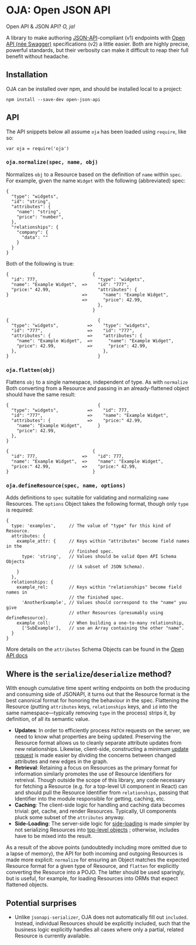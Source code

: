 # OJA: Open JSON API

Open API & JSON API? _O, ja!_

A library to make authoring [JSON-API][jsonapi]-compliant (v1) endpoints with
[Open API (née Swagger)][openapi] specifications (v2) a little easier. Both
are highly precise, powerful standards, but their verbosity can make it
difficult to reap their full benefit without headache.

## Installation

OJA can be installed over npm, and should be installed local to a project:

```
npm install --save-dev open-json-api
```

## API

The API snippets below all assume `oja` has been loaded using `require`, like
so:

```
var oja = require('oja')
```

### `oja.normalize(spec, name, obj)`

Normalizes `obj` to a Resource based on the definition of `name` within `spec`.
For example, given the name `Widget` with the following (abbreviated) spec:

```
{
  "type": "widgets",
  "id": "string",
  "attributes": {
    "name": "string",
    "price": "number",
  },
  "relationships": {
    "company": {
      "data": ""
    }
  }
}
```

Both of the following is true:

```
{                                {
  "id": 777,                       "type": "widgets",
  "name": "Example Widget",  =>    "id": "777",
  "price:" 42.99,                  "attributes": {
}                            =>      "name": "Example Widget",
                             =>      "price": 42.99,
                                   },
                                 }

{                                  {
  "type": "widgets",           =>    "type": "widgets",
  "id": "777",                 =>    "id": "777",
  "attributes": {              =>    "attributes": {
    "name": "Example Widget",  =>      "name": "Example Widget",
    "price": 42.99,            =>      "price": 42.99,
  },                                 },
}                                  }
```

### `oja.flatten(obj)`

Flattens `obj` to a single namespace, independent of type. As with `normalize`
Both converting from a Resource and passing in an already-flattened object
should have the same result:

```
{                                  {
  "type": "widgets",           =>    "id": 777,
  "id": "777",                 =>    "name": "Example Widget",
  "attributes": {              =>    "price:" 42.99,
    "name": "Example Widget",      }
    "price": 42.99,
  },
}

{                                {
  "id": 777,                 =>    "id": 777,
  "name": "Example Widget",  =>    "name": "Example Widget",
  "price:" 42.99,            =>    "price:" 42.99,
}                                }
```

### `oja.defineResource(spec, name, options)`

Adds definitions to `spec` suitable for validating and normalizing `name`
Resources. The `options` Object takes the following format, though only `type`
is required:

```
{
  type: 'examples',     // The value of "type" for this kind of Resource.
  attributes: {
    example_attr: {     // Keys within "attributes" become field names in the
                        // finished spec.
      type: 'string',   // Values should be valid Open API Schema Objects
                        // (A subset of JSON Schema).
    }
  },
  relationships: {
    example_rel:        // Keys within "relationships" become field names in
                        // the finished spec.
      'AnotherExample', // Values should correspond to the "name" you give
                        // other Resources (presumably using defineResource).
    example_coll:       // When building a one-to-many relationship,
      ['SubExample'],   // use an Array containing the other "name".
  }
}
```

More details on the `attributes` Schema Objects can be found in the [Open API
docs][schema-object]

## Where is the `serialize`/`deserialize` method?

With enough cumulative time spent writing endpoints on both the producing and
consuming side of JSONAPI, it turns out that the Resource format is the best
canonical format for honoring the behaviour in the spec. Flattening the
Resource (putting `attributes` keys, `relationships` keys, and `id` into the
same namespace—typically removing `type` in the process) strips it, by
definition, of all its semantic value.

- **Updates**: In order to efficiently process `PATCH` requests on the server,
  we need to know what properties are being updated. Preserving the Resource
  format allows us to cleanly separate attribute updates from new
  relationships. Likewise, client-side, constructing a minimum [update
  request][jsonapi-update] is made easier by dividing the concerns between
  changed attributes and new edges in the graph.
- **Retrieval**: Retaining a focus on Resources as the primary format for
  information similarly promotes the use of Resource Identifiers for retreival.
  Though outside the scope of this library, any code necessary for fetching
  a Resource (e.g. for a top-level UI component in React) can and should pull
  the Resource Identifier from `relationships`, passing that Identifier into
  the module responsible for getting, caching, etc.
- **Caching**: The client-side logic for handling and caching data becomes
  trivial: get, cache, and render Resources. Typically, UI components pluck
  some subset of the `attributes` anyway.
- **Side-Loading**: The server-side logic for [side-loading][side-loading] is
  made simpler by not serializing Resources into [top-level objects][top-level]
  ; otherwise, includes have to be mixed into the result.

As a result of the above points (undoubtedly including more omitted due to a
lapse of memory), the API for both incoming and outgoing Resources is made more
explicit: `normalize` for ensuring an Object matches the expected Resource
format for a given type of Resource, and `flatten` for explicitly converting
the Resource into a POJO. The latter should be used sparingly, but is useful,
for example, for loading Resources into ORMs that expect flattened objects.

## Potential surprises

- Unlike `jsonapi-serializer`, OJA does not automatically fill out `included`.
Instead, individual Resources should be explicitly included, such that the
business logic explicitly handles all cases where only a partial, related
Resource is currently available.

[jsonapi]: http://jsonapi.org/format/
[openapi]: https://github.com/OAI/OpenAPI-Specification/blob/master/versions/2.0.md
[schema-object]: https://github.com/OAI/OpenAPI-Specification/blob/master/versions/2.0.md#schemaObject
[jsonapi-update]: http://jsonapi.org/format/#crud-updating-resource-attributes
[side-loading]: http://jsonapi.org/format/#fetching-includes
[top-level]: http://jsonapi.org/format/#document-top-level

